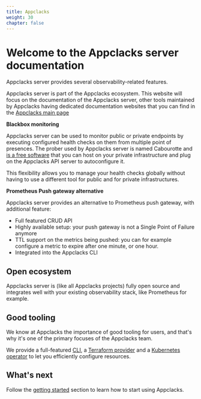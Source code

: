 ```yaml
---
title: Appclacks
weight: 30
chapter: false
---
```


# Welcome to the Appclacks server documentation

Appclacks server provides several observability-related features.

Appclacks server is part of the Appclacks ecosystem. This website will focus on the documentation of the Appclacks server, other tools maintained by Appclacks having dedicated documentation websites that you can find in the [Appclacks main page](appclacks.com)

**Blackbox monitoring**

Appclacks server can be used to monitor public or private endpoints by executing configured health checks on them from multiple point of presences.
The prober used by Appclacks server is named Cabourotte and [is a free software](https://github.com/appclacks/cabourotte) that you can host on your private infrastructure and plug on the Appclacks API server to autoconfigure it.

This flexibility allows you to manage your health checks globally without having to use a different tool for public and for private infrastructures.

**Prometheus Push gateway alternative**

Appclacks server provides an alternative to Prometheus push gateway, with additional feature:

- Full featured CRUD API
- Highly available setup: your push gateway is not a Single Point of Failure anymore
- TTL support on the metrics being pushed: you can for example configure a metric to expire after one minute, or one hour.
- Integrated into the Appclacks CLI

## Open ecosystem

Appclacks server is (like all Appclacks projects) fully open source and integrates well with your existing observability stack, like Prometheus for example.

## Good tooling

We know at Appclacks the importance of good tooling for users, and that's why it's one of the primary focuses of the Appclacks team.

We provide a full-featured [CLI](https://github.com/appclacks/cli), a [Terraform provider](https://github.com/appclacks/terraform-provider-appclacks/) and a [Kubernetes operator](/guides/kubernetes/) to let you efficiently configure resources.

## What's next

Follow the [getting started](/getting-started/) section to learn how to start using Appclacks.
